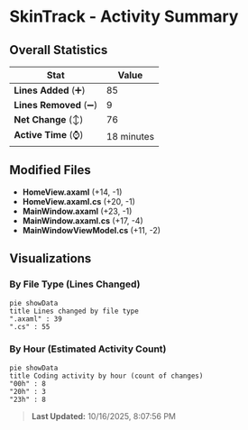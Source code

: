 # SkinTrack - Activity Summary 

## Overall Statistics

| Stat                   | Value                                                             |
| ---------------------- | ----------------------------------------------------------------- |
| **Lines Added** (➕)   | 85                                          |
| **Lines Removed** (➖) | 9                                        |
| **Net Change** (↕)    | 76                |
| **Active Time** (⌚)   | 18 minutes |


## Modified Files
- **HomeView.axaml** (+14, -1)
- **HomeView.axaml.cs** (+20, -1)
- **MainWindow.axaml** (+23, -1)
- **MainWindow.axaml.cs** (+17, -4)
- **MainWindowViewModel.cs** (+11, -2)

## Visualizations

### By File Type (Lines Changed)

```mermaid
pie showData
title Lines changed by file type
".axaml" : 39
".cs" : 55
```

### By Hour (Estimated Activity Count)

```mermaid
pie showData
title Coding activity by hour (count of changes)
"00h" : 8
"20h" : 3
"23h" : 8
```


> **Last Updated:** 10/16/2025, 8:07:56 PM